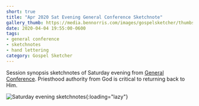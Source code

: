 ```yaml
---
short: true
title: "Apr 2020 Sat Evening General Conference Sketchnote"
gallery_thumb: https://media.bennorris.com/images/gospelsketcher/thumbs/apr-20-3-sat-eve.jpg
date: 2020-04-04 19:55:00-0600
tags:
- general conference
- sketchnotes
- hand lettering
category: Gospel Sketcher
---
```


Session synopsis sketchnotes of Saturday evening from [General Conference](http://www.churchofjesuschrist.org/general-conference?lang=eng). Priesthood authority from God is critical to returning back to Him.

![Saturday evening sketchnotes](https://media.bennorris.com/images/gospelsketcher/general-conference/apr-2020/apr-20-3-sat-eve.jpg){:loading="lazy"}
